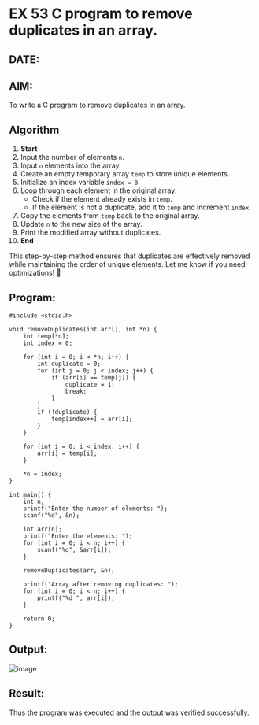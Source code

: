# EX 53 C program to remove duplicates in an array.
## DATE:
## AIM:
To write a C program to remove duplicates in an array.

## Algorithm
1. **Start**  
2. Input the number of elements `n`.  
3. Input `n` elements into the array.  
4. Create an empty temporary array `temp` to store unique elements.  
5. Initialize an index variable `index = 0`.  
6. Loop through each element in the original array:  
   - Check if the element already exists in `temp`.  
   - If the element is not a duplicate, add it to `temp` and increment `index`.  
7. Copy the elements from `temp` back to the original array.  
8. Update `n` to the new size of the array.  
9. Print the modified array without duplicates.  
10. **End**  

This step-by-step method ensures that duplicates are effectively removed while maintaining the order of unique elements. Let me know if you need optimizations! 🚀
 

## Program:
```
#include <stdio.h>

void removeDuplicates(int arr[], int *n) {
    int temp[*n];
    int index = 0;

    for (int i = 0; i < *n; i++) {
        int duplicate = 0;
        for (int j = 0; j < index; j++) {
            if (arr[i] == temp[j]) {
                duplicate = 1;
                break;
            }
        }
        if (!duplicate) {
            temp[index++] = arr[i];
        }
    }

    for (int i = 0; i < index; i++) {
        arr[i] = temp[i];
    }

    *n = index;
}

int main() {
    int n;
    printf("Enter the number of elements: ");
    scanf("%d", &n);

    int arr[n];
    printf("Enter the elements: ");
    for (int i = 0; i < n; i++) {
        scanf("%d", &arr[i]);
    }

    removeDuplicates(arr, &n);

    printf("Array after removing duplicates: ");
    for (int i = 0; i < n; i++) {
        printf("%d ", arr[i]);
    }
    
    return 0;
}
```

## Output:

![image](https://github.com/user-attachments/assets/56f5c64c-b809-461f-8156-695f95722459)


## Result:
Thus the program was executed and the output was verified successfully.

